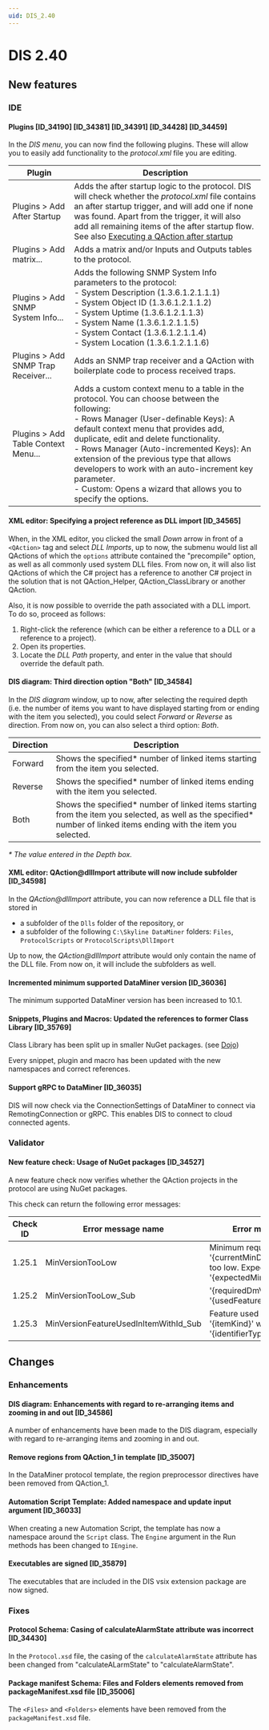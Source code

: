 ```yaml
---
uid: DIS_2.40
---
```


# DIS 2.40

## New features

### IDE

#### Plugins [ID_34190] [ID_34381] [ID_34391] [ID_34428] [ID_34459]

In the *DIS menu*, you can now find the following plugins. These will allow you to easily add functionality to the *protocol.xml* file you are editing.

| Plugin | Description |
|--------|-------------|
| Plugins \> Add After Startup | Adds the after startup logic to the protocol. DIS will check whether the *protocol.xml* file contains an after startup trigger, and will add one if none was found. Apart from the trigger, it will also add all remaining items of the after startup flow.<br>See also [Executing a QAction after startup](xref:LogicExamples#executing-a-qaction-after-startup) |
| Plugins \> Add matrix... | Adds a matrix and/or Inputs and Outputs tables to the protocol. |
| Plugins \> Add SNMP System Info... | Adds the following SNMP System Info parameters to the protocol:<br>- System Description (1.3.6.1.2.1.1.1)<br>- System Object ID (1.3.6.1.2.1.1.2)<br>- System Uptime (1.3.6.1.2.1.1.3)<br>- System Name (1.3.6.1.2.1.1.5)<br>- System Contact (1.3.6.1.2.1.1.4)<br>- System Location (1.3.6.1.2.1.1.6) |
| Plugins \> Add SNMP Trap Receiver... | Adds an SNMP trap receiver and a QAction with boilerplate code to process received traps. |
| Plugins \> Add Table Context Menu... | Adds a custom context menu to a table in the protocol. You can choose between the following:<br>- Rows Manager (User-definable Keys): A default context menu that provides add, duplicate, edit and delete functionality.<br>- Rows Manager (Auto-incremented Keys): An extension of the previous type that allows developers to work with an auto-increment key parameter.<br>- Custom: Opens a wizard that allows you to specify the options. |

#### XML editor: Specifying a project reference as DLL import [ID_34565]

When, in the XML editor, you clicked the small *Down* arrow in front of a `<QAction>` tag and select *DLL Imports*, up to now, the submenu would list all QActions of which the `options` attribute contained the "precompile" option, as well as all commonly used system DLL files. From now on, it will also list QActions of which the C# project has a reference to another C# project in the solution that is not QAction_Helper, QAction_ClassLibrary or another QAction.

Also, it is now possible to override the path associated with a DLL import. To do so, proceed as follows:

1. Right-click the reference (which can be either a reference to a DLL or a reference to a project).
1. Open its properties.
1. Locate the *DLL Path* property, and enter in the value that should override the default path.

#### DIS diagram: Third direction option "Both" [ID_34584]

In the *DIS diagram* window, up to now, after selecting the required depth (i.e. the number of items you want to have displayed starting from or ending with the item you selected), you could select *Forward* or *Reverse* as direction. From now on, you can also select a third option: *Both*.

| Direction | Description |
|-----------|-------------|
| Forward   | Shows the specified\* number of linked items starting from the item you selected. |
| Reverse   | Shows the specified\* number of linked items ending with the item you selected.   |
| Both      | Shows the specified\* number of linked items starting from the item you selected, as well as the specified\* number of linked items ending with the item you selected. |

*\* The value entered in the Depth box.*

#### XML editor: QAction\@dllImport attribute will now include subfolder [ID_34598]

In the *QAction\@dllImport* attribute, you can now reference a DLL file that is stored in

- a subfolder of the `Dlls` folder of the repository, or
- a subfolder of the following `C:\Skyline DataMiner` folders: `Files`, `ProtocolScripts` or `ProtocolScripts\DllImport`

Up to now, the *QAction\@dllImport* attribute would only contain the name of the DLL file. From now on, it will include the subfolders as well.

#### Incremented minimum supported DataMiner version [ID_36036]

The minimum supported DataMiner version has been increased to 10.1.

#### Snippets, Plugins and Macros: Updated the references to former Class Library [ID_35769]

Class Library has been split up in smaller NuGet packages. (see [Dojo](https://community.dataminer.services/unlimited-devops-power-at-your-fingertips-code-library-nuget-packages-are-living-on-the-cloud))

Every snippet, plugin and macro has been updated with the new namespaces and correct references.

#### Support gRPC to DataMiner [ID_36035]

DIS will now check via the ConnectionSettings of DataMiner to connect via RemotingConnection or gRPC. This enables DIS to connect to cloud connected agents.

### Validator

#### New feature check: Usage of NuGet packages [ID_34527]

A new feature check now verifies whether the QAction projects in the protocol are using NuGet packages.

This check can return the following error messages:

| Check ID | Error message name | Error message |
|--|--|--|
| 1.25.1 | MinVersionTooLow | Minimum required version '{currentMinDmVersion}' too low. Expected value '{expectedMinDmVersion}'. |
| 1.25.2 | MinVersionTooLow_Sub | '{requiredDmVersion}' : '{usedFeature}' |
| 1.25.3 | MinVersionFeatureUsedInItemWithId_Sub | Feature used in '{itemKind}' with '{identifierType}' '{itemId}'. |

## Changes

### Enhancements

#### DIS diagram: Enhancements with regard to re-arranging items and zooming in and out [ID_34586]

A number of enhancements have been made to the DIS diagram, especially with regard to re-arranging items and zooming in and out.

#### Remove regions from QAction_1 in template [ID_35007]

In the DataMiner protocol template, the region preprocessor directives have been removed from QAction_1.

#### Automation Script Template: Added namespace and update input argument [ID_36033]

When creating a new Automation Script, the template has now a namespace around the `Script` class. The `Engine` argument in the Run methods has been changed to `IEngine`.

#### Executables are signed [ID_35879]

The executables that are included in the DIS vsix extension package are now signed.

### Fixes

#### Protocol Schema: Casing of calculateAlarmState attribute was incorrect [ID_34430]

In the `Protocol.xsd` file, the casing of the `calculateAlarmState` attribute has been changed from "calculateALarmState" to "calculateAlarmState".

#### Package manifest Schema: Files and Folders elements removed from packageManifest.xsd file [ID_35006]

The `<Files>` and `<Folders>` elements have been removed from the `packageManifest.xsd` file.
